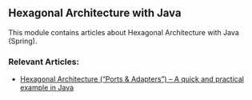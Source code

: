 ## Hexagonal Architecture with Java

This module contains articles about Hexagonal Architecture with Java (Spring).

### Relevant Articles:
- [Hexagonal Architecture (“Ports & Adapters”) – A quick and practical example in Java](https://www.baeldung.com/hexagonal-java)
